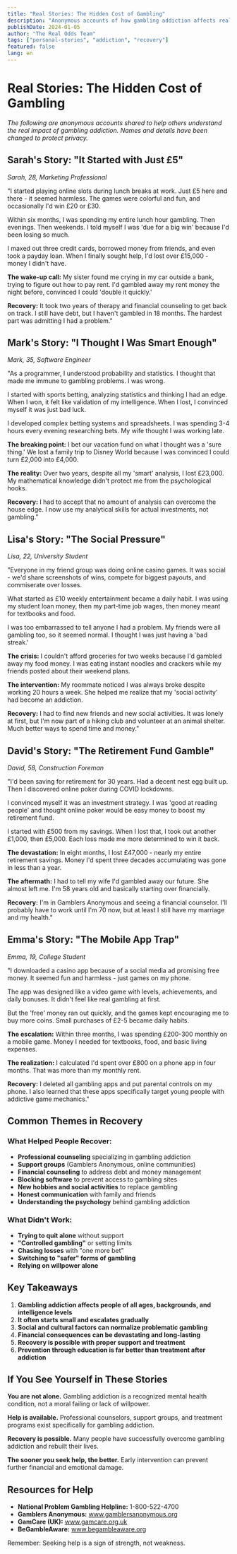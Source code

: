 ```yaml
---
title: "Real Stories: The Hidden Cost of Gambling"
description: "Anonymous accounts of how gambling addiction affects real people and families."
publishDate: 2024-01-05
author: "The Real Odds Team"
tags: ["personal-stories", "addiction", "recovery"]
featured: false
lang: en
---
```


# Real Stories: The Hidden Cost of Gambling

*The following are anonymous accounts shared to help others understand the real impact of gambling addiction. Names and details have been changed to protect privacy.*

## Sarah's Story: "It Started with Just £5"

*Sarah, 28, Marketing Professional*

"I started playing online slots during lunch breaks at work. Just £5 here and there - it seemed harmless. The games were colorful and fun, and occasionally I'd win £20 or £30.

Within six months, I was spending my entire lunch hour gambling. Then evenings. Then weekends. I told myself I was 'due for a big win' because I'd been losing so much.

I maxed out three credit cards, borrowed money from friends, and even took a payday loan. When I finally sought help, I'd lost over £15,000 - money I didn't have.

**The wake-up call:** My sister found me crying in my car outside a bank, trying to figure out how to pay rent. I'd gambled away my rent money the night before, convinced I could 'double it quickly.'

**Recovery:** It took two years of therapy and financial counseling to get back on track. I still have debt, but I haven't gambled in 18 months. The hardest part was admitting I had a problem."

## Mark's Story: "I Thought I Was Smart Enough"

*Mark, 35, Software Engineer*

"As a programmer, I understood probability and statistics. I thought that made me immune to gambling problems. I was wrong.

I started with sports betting, analyzing statistics and thinking I had an edge. When I won, it felt like validation of my intelligence. When I lost, I convinced myself it was just bad luck.

I developed complex betting systems and spreadsheets. I was spending 3-4 hours every evening researching bets. My wife thought I was working late.

**The breaking point:** I bet our vacation fund on what I thought was a 'sure thing.' We lost a family trip to Disney World because I was convinced I could turn £2,000 into £4,000.

**The reality:** Over two years, despite all my 'smart' analysis, I lost £23,000. My mathematical knowledge didn't protect me from the psychological hooks.

**Recovery:** I had to accept that no amount of analysis can overcome the house edge. I now use my analytical skills for actual investments, not gambling."

## Lisa's Story: "The Social Pressure"

*Lisa, 22, University Student*

"Everyone in my friend group was doing online casino games. It was social - we'd share screenshots of wins, compete for biggest payouts, and commiserate over losses.

What started as £10 weekly entertainment became a daily habit. I was using my student loan money, then my part-time job wages, then money meant for textbooks and food.

I was too embarrassed to tell anyone I had a problem. My friends were all gambling too, so it seemed normal. I thought I was just having a 'bad streak.'

**The crisis:** I couldn't afford groceries for two weeks because I'd gambled away my food money. I was eating instant noodles and crackers while my friends posted about their weekend plans.

**The intervention:** My roommate noticed I was always broke despite working 20 hours a week. She helped me realize that my 'social activity' had become an addiction.

**Recovery:** I had to find new friends and new social activities. It was lonely at first, but I'm now part of a hiking club and volunteer at an animal shelter. Much better ways to spend time and money."

## David's Story: "The Retirement Fund Gamble"

*David, 58, Construction Foreman*

"I'd been saving for retirement for 30 years. Had a decent nest egg built up. Then I discovered online poker during COVID lockdowns.

I convinced myself it was an investment strategy. I was 'good at reading people' and thought online poker would be easy money to boost my retirement fund.

I started with £500 from my savings. When I lost that, I took out another £1,000, then £5,000. Each loss made me more determined to win it back.

**The devastation:** In eight months, I lost £47,000 - nearly my entire retirement savings. Money I'd spent three decades accumulating was gone in less than a year.

**The aftermath:** I had to tell my wife I'd gambled away our future. She almost left me. I'm 58 years old and basically starting over financially.

**Recovery:** I'm in Gamblers Anonymous and seeing a financial counselor. I'll probably have to work until I'm 70 now, but at least I still have my marriage and my health."

## Emma's Story: "The Mobile App Trap"

*Emma, 19, College Student*

"I downloaded a casino app because of a social media ad promising free money. It seemed fun and harmless - just games on my phone.

The app was designed like a video game with levels, achievements, and daily bonuses. It didn't feel like real gambling at first.

But the 'free' money ran out quickly, and the games kept encouraging me to buy more coins. Small purchases of £2-5 became daily habits.

**The escalation:** Within three months, I was spending £200-300 monthly on a mobile game. Money I needed for textbooks, food, and basic living expenses.

**The realization:** I calculated I'd spent over £800 on a phone app in four months. That was more than my monthly rent.

**Recovery:** I deleted all gambling apps and put parental controls on my phone. I also learned that these apps specifically target young people with addictive game mechanics."

## Common Themes in Recovery

### What Helped People Recover:
- **Professional counseling** specializing in gambling addiction
- **Support groups** (Gamblers Anonymous, online communities)
- **Financial counseling** to address debt and money management
- **Blocking software** to prevent access to gambling sites
- **New hobbies and social activities** to replace gambling
- **Honest communication** with family and friends
- **Understanding the psychology** behind gambling addiction

### What Didn't Work:
- **Trying to quit alone** without support
- **"Controlled gambling"** or setting limits
- **Chasing losses** with "one more bet"
- **Switching to "safer" forms of gambling**
- **Relying on willpower alone**

## Key Takeaways

1. **Gambling addiction affects people of all ages, backgrounds, and intelligence levels**
2. **It often starts small and escalates gradually**
3. **Social and cultural factors can normalize problematic gambling**
4. **Financial consequences can be devastating and long-lasting**
5. **Recovery is possible with proper support and treatment**
6. **Prevention through education is far better than treatment after addiction**

## If You See Yourself in These Stories

**You are not alone.** Gambling addiction is a recognized mental health condition, not a moral failing or lack of willpower.

**Help is available.** Professional counselors, support groups, and treatment programs exist specifically for gambling addiction.

**Recovery is possible.** Many people have successfully overcome gambling addiction and rebuilt their lives.

**The sooner you seek help, the better.** Early intervention can prevent further financial and emotional damage.

## Resources for Help

- **National Problem Gambling Helpline:** 1-800-522-4700
- **Gamblers Anonymous:** www.gamblersanonymous.org
- **GamCare (UK):** www.gamcare.org.uk
- **BeGambleAware:** www.begambleaware.org

Remember: Seeking help is a sign of strength, not weakness.